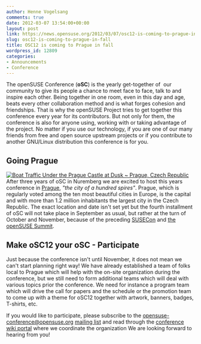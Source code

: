 ```yaml
---
author: Henne Vogelsang
comments: true
date: 2012-03-07 13:54:00+00:00
layout: post
link: https://news.opensuse.org/2012/03/07/osc12-is-coming-to-prague-in-fall/
slug: osc12-is-coming-to-prague-in-fall
title: OSC12 is coming to Prague in fall
wordpress_id: 12809
categories:
- Announcements
- Conference
---
```


The openSUSE Conference (**oSC**) is the yearly get-together of  our community to give its people a chance to meet face to face, talk to and inspire each other. Being together in one room, even in this day and age, beats every other collaboration method and is what forges cohesion and friendships. That is why the openSUSE Project tries to get together this conference every year for its contributors. But not only for them, the conference is also for anyone using, working with or taking advantage of the project. No matter if you use our technology, if you are one of our many friends from free and open source upstream projects or if you contribute to another GNU/Linux distribution this conference is for you.

<!-- more -->



## Going Prague


[![Boat Traffic Under the Prague Castle at Dusk ~ Prague, Czech Republic](http://farm2.staticflickr.com/1285/4681832979_f3f83a5572_z.jpg)](http://www.flickr.com/photos/msojka/4681832979/)
After three years of oSC in Nuremberg we are excited to host this years conference in [Prague](http://www.praguewelcome.cz/en/), _"the city of a hundred spires"_. Prague, which is regularly voted among the ten most beautiful cities in Europe, is the capital and with more than 1.2 million inhabitants the largest city in the Czech Republic. The exact location and date isn't set yet but the fourth installment of oSC will not take place in September as usual, but rather at the turn of October and November, because of the preceding [SUSECon](http://www.suse.com/events/susecon/) and [the openSUSE Summit](http://en.opensuse.org/Portal:Summit).

  



## Make oSC12 your oSC - Participate


Just because the conference isn't until November, it does not mean we can't start planning right way! We have already established a team of folks local to Prague which will help with the on-site organization during the conference, but we still need to form additional teams which will deal with various topics prior the conference. We need for instance a program team which will drive the call for papers and the schedule or the promotion team to come up with a theme for oSC12 together with artwork, banners, badges, T-shirts, etc.

If you would like to participate, please subscribe to the [opensuse-conference@opensuse.org](mailto:opensuse-conference+subscribe@opensuse.org) [mailing list](http://lists.opensuse.org/opensuse-conference/) and read through the [conference wiki portal](http://en.opensuse.org/Portal:Conference) where we coordinate the organization  We are looking forward to hearing from you!
